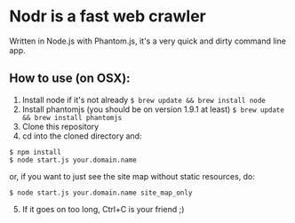 # Nodr is a fast web crawler
Written in Node.js with Phantom.js, it's a very quick and dirty command line app.

## How to use (on OSX):
1. Install node if it's not already `$ brew update && brew install node`
2. Install phantomjs (you should be on version 1.9.1 at least) `$ brew update && brew install phantomjs`
3. Clone this repository
4. cd into the cloned directory and:

```
$ npm install
$ node start.js your.domain.name
```
or, if you want to just see the site map without static resources, do:

```
$ node start.js your.domain.name site_map_only
```

5. If it goes on too long, Ctrl+C is your friend ;)